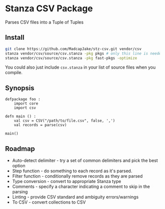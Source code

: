 # Stanza CSV Package

Parses CSV files into a Tuple of Tuples

## Install

```sh
git clone https://github.com/MadcapJake/stz-csv.git vendor/csv
stanza vendor/csv/source/csv.stanza -pkg pkgs # only this line is needed
stanza vendor/csv/source/csv.stanza -pkg fast-pkgs -optimize
```
You could also just include `csv.stanza` in your list of source files when you compile.

## Synopsis

```stanza
defpackage foo :
    import core
    import csv

defn main () :
    val csv = CSV("/path/to/file.csv", false, ',')
    val records = parse(csv)

main()
```

## Roadmap

* Auto-detect delimiter - try a set of common delimiters and pick the best option
* Step function - do something to each record as it's parsed.
* Filter function - conditionally remove records as they are parsed
* Type conversion - convert to appropriate Stanza type
* Comments - specify a character indicating a comment to skip in the parsing
* Linting - provide CSV standard and ambiguity errors/warnings
* To CSV - convert collections to CSV

